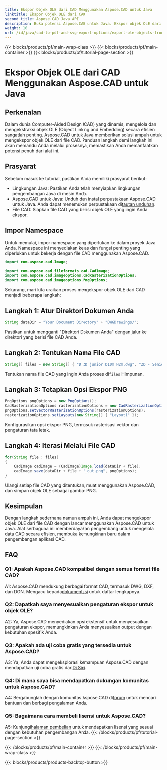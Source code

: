 ```yaml
---
title: Ekspor Objek OLE dari CAD Menggunakan Aspose.CAD untuk Java
linktitle: Ekspor Objek OLE dari CAD
second_title: Aspose.CAD Java API
description: Buka potensi Aspose.CAD untuk Java. Ekspor objek OLE dari file CAD dengan mudah. Unduh sekarang untuk pengelolaan data CAD yang lancar.
weight: 10
url: /id/java/cad-to-pdf-and-svg-export-options/export-ole-objects-from-cad/
---
```


{{< blocks/products/pf/main-wrap-class >}}
{{< blocks/products/pf/main-container >}}
{{< blocks/products/pf/tutorial-page-section >}}

# Ekspor Objek OLE dari CAD Menggunakan Aspose.CAD untuk Java

## Perkenalan

Dalam dunia Computer-Aided Design (CAD) yang dinamis, mengelola dan mengekstraksi objek OLE (Object Linking and Embedding) secara efisien sangatlah penting. Aspose.CAD untuk Java memberikan solusi ampuh untuk mengekspor objek OLE dari file CAD. Panduan langkah demi langkah ini akan memandu Anda melalui prosesnya, memastikan Anda memanfaatkan potensi penuh dari alat ini.

## Prasyarat

Sebelum masuk ke tutorial, pastikan Anda memiliki prasyarat berikut:

- Lingkungan Java: Pastikan Anda telah menyiapkan lingkungan pengembangan Java di mesin Anda.
-  Aspose.CAD untuk Java: Unduh dan instal perpustakaan Aspose.CAD untuk Java. Anda dapat menemukan perpustakaan di[tautan unduhan](https://releases.aspose.com/cad/java/).
- File CAD: Siapkan file CAD yang berisi objek OLE yang ingin Anda ekspor.

## Impor Namespace

Untuk memulai, impor namespace yang diperlukan ke dalam proyek Java Anda. Namespace ini menyediakan kelas dan fungsi penting yang diperlukan untuk bekerja dengan file CAD menggunakan Aspose.CAD.

```java
import com.aspose.cad.Image;

import com.aspose.cad.fileformats.cad.CadImage;
import com.aspose.cad.imageoptions.CadRasterizationOptions;
import com.aspose.cad.imageoptions.PngOptions;
```

Sekarang, mari kita uraikan proses mengekspor objek OLE dari CAD menjadi beberapa langkah:

## Langkah 1: Atur Direktori Dokumen Anda

```java
String dataDir = "Your Document Directory" + "DWGDrawings/";
```

Pastikan untuk mengganti "Direktori Dokumen Anda" dengan jalur ke direktori yang berisi file CAD Anda.

## Langkah 2: Tentukan Nama File CAD

```java
String[] files = new String[] { "D ZD junior D10m H2m.dwg", "ZD - Senior D6m H2m45.dwg" };
```

 Tentukan nama file CAD yang ingin Anda proses di`files` Himpunan.

## Langkah 3: Tetapkan Opsi Ekspor PNG

```java
PngOptions pngOptions = new PngOptions();
CadRasterizationOptions rasterizationOptions = new CadRasterizationOptions();
pngOptions.setVectorRasterizationOptions(rasterizationOptions);
rasterizationOptions.setLayouts(new String[] { "Layout1" });
```

Konfigurasikan opsi ekspor PNG, termasuk rasterisasi vektor dan pengaturan tata letak.

## Langkah 4: Iterasi Melalui File CAD

```java
for(String file : files)
{
    CadImage cadImage = (CadImage)Image.load(dataDir + file);
    cadImage.save(dataDir + file + "_out.png", pngOptions);
}
```

Ulangi setiap file CAD yang ditentukan, muat menggunakan Aspose.CAD, dan simpan objek OLE sebagai gambar PNG.

## Kesimpulan

Dengan langkah sederhana namun ampuh ini, Anda dapat mengekspor objek OLE dari file CAD dengan lancar menggunakan Aspose.CAD untuk Java. Alat serbaguna ini memberdayakan pengembang untuk mengelola data CAD secara efisien, membuka kemungkinan baru dalam pengembangan aplikasi CAD.

## FAQ

### Q1: Apakah Aspose.CAD kompatibel dengan semua format file CAD?

 A1: Aspose.CAD mendukung berbagai format CAD, termasuk DWG, DXF, dan DGN. Mengacu kepada[dokumentasi](https://reference.aspose.com/cad/java/) untuk daftar lengkapnya.

### Q2: Dapatkah saya menyesuaikan pengaturan ekspor untuk objek OLE?

A2: Ya, Aspose.CAD menyediakan opsi ekstensif untuk menyesuaikan pengaturan ekspor, memungkinkan Anda menyesuaikan output dengan kebutuhan spesifik Anda.

### Q3: Apakah ada uji coba gratis yang tersedia untuk Aspose.CAD?

 A3: Ya, Anda dapat mengeksplorasi kemampuan Aspose.CAD dengan mendapatkan uji coba gratis dari[Di Sini](https://releases.aspose.com/).

### Q4: Di mana saya bisa mendapatkan dukungan komunitas untuk Aspose.CAD?

 A4: Bergabunglah dengan komunitas Aspose.CAD di[forum](https://forum.aspose.com/c/cad/19) untuk mencari bantuan dan berbagi pengalaman Anda.

### Q5: Bagaimana cara membeli lisensi untuk Aspose.CAD?

A5: Kunjungi[halaman pembelian](https://purchase.aspose.com/buy) untuk mendapatkan lisensi yang sesuai dengan kebutuhan pengembangan Anda.
{{< /blocks/products/pf/tutorial-page-section >}}

{{< /blocks/products/pf/main-container >}}
{{< /blocks/products/pf/main-wrap-class >}}

{{< blocks/products/products-backtop-button >}}
